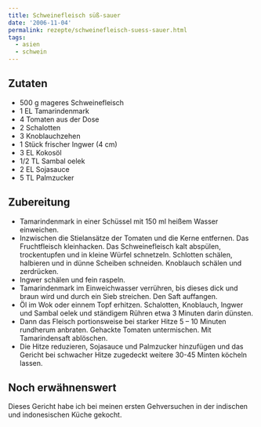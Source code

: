 ```yaml
---
title: Schweinefleisch süß-sauer
date: '2006-11-04'
permalink: rezepte/schweinefleisch-suess-sauer.html
tags:
  - asien
  - schwein
---
```


<aside class="recipe__ingredients">

## Zutaten

- 500 g mageres Schweinefleisch
- 1 EL Tamarindenmark
- 4 Tomaten aus der Dose
- 2 Schalotten
- 3 Knoblauchzehen
- 1 Stück frischer Ingwer (4 cm)
- 3 EL Kokosöl
- 1/2 TL Sambal oelek
- 2 EL Sojasauce
- 5 TL Palmzucker

</aside>

<div class="recipe__content">

## Zubereitung

- Tamarindenmark in einer Schüssel mit 150 ml heißem Wasser einweichen.
- Inzwischen die Stielansätze der Tomaten und die Kerne entfernen. Das Fruchtfleisch kleinhacken. Das Schweinefleisch kalt abspülen, trockentupfen und in kleine Würfel schnetzeln. Schlotten schälen, halbieren und in dünne Scheiben schneiden. Knoblauch schälen und zerdrücken.
- Ingwer schälen und fein raspeln.
- Tamarindenmark im Einweichwasser verrühren, bis dieses dick und braun wird und durch ein Sieb streichen. Den Saft auffangen.
- Öl im Wok oder einnem Topf erhitzen. Schalotten, Knoblauch, Ingwer und Sambal oelek und ständigem Rühren etwa 3 Minuten darin dünsten.
- Dann das Fleisch portionsweise bei starker Hitze 5 – 10 Minuten rundherum anbraten. Gehackte Tomaten untermischen. Mit Tamarindensaft ablöschen.
- Die Hitze reduzieren, Sojasauce und Palmzucker hinzufügen und das Gericht bei schwacher Hitze zugedeckt weitere 30-45 Minten köcheln lassen.

## Noch erwähnenswert

Dieses Gericht habe ich bei meinen ersten Gehversuchen in der indischen und indonesischen Küche gekocht.

</div>

